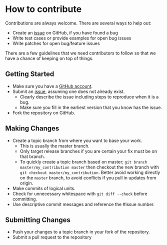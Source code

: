 # How to contribute

Contributions are always welcome. There are several ways to help out:

- Create an [issue](https://github.com/codersrank-org/timeline-widget/issues) on GitHub, if you have found a bug
- Write test cases or provide examples for open bug issues
- Write patches for open bug/feature issues

There are a few guidelines that we need contributors to follow so that we have a
chance of keeping on top of things.

## Getting Started

- Make sure you have a [GitHub account](https://github.com/signup/free).
- Submit an [issue](https://github.com/codersrank-org/timeline-widget/issues), assuming one does not already exist.
  - Clearly describe the issue including steps to reproduce when it is a bug.
  - Make sure you fill in the earliest version that you know has the issue.
- Fork the repository on GitHub.

## Making Changes

- Create a topic branch from where you want to base your work.
  - This is usually the master branch.
  - Only target release branches if you are certain your fix must be on that
    branch.
  - To quickly create a topic branch based on master; `git branch master/my_contribution master` then checkout the new branch with `git checkout master/my_contribution`. Better avoid working directly on the
    `master` branch, to avoid conflicts if you pull in updates from origin.
- Make commits of logical units.
- Check for unnecessary whitespace with `git diff --check` before committing.
- Use descriptive commit messages and reference the #issue number.

## Submitting Changes

- Push your changes to a topic branch in your fork of the repository.
- Submit a pull request to the repository
